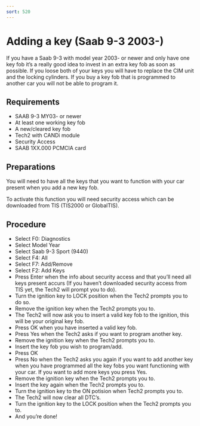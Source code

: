 ```yaml
---
sort: 520
---
```


# Adding a key (Saab 9-3 2003-)

If you have a Saab 9-3 with model year 2003- or newer and only have one key fob it’s a really good idea to invest in an extra key fob as soon as possible. If you loose both of your keys you will have to replace the CIM unit and the locking cylinders. If you buy a key fob that is programmed to another car you will not be able to program it.

## Requirements

* SAAB 9-3 MY03- or newer
* At least one working key fob
* A new/cleared key fob
* Tech2 with CANDi module
* Security Access
* SAAB 1XX.000 PCMCIA card

## Preparations

You will need to have all the keys that you want to function with your car present when you add a new key fob.

To activate this function you will need security access which can be downloaded from TIS (TIS2000 or GlobalTIS).

## Procedure

* Select F0: Diagnostics
* Select Model Year
* Select Saab 9-3 Sport (9440)
* Select F4: All
* Select F7: Add/Remove
* Select F2: Add Keys
* Press Enter when the info about security access and that you’ll need all keys present accurs (If you haven’t downloaded security access from TIS yet, the Tech2 will prompt you to do).
* Turn the ignition key to LOCK position when the Tech2 prompts you to do so.
* Remove the ignition key when the Tech2 prompts you to.
* The Tech2 will now ask you to insert a valid key fob to the ignition, this will be your original key fob.
* Press OK when you have inserted a valid key fob.
* Press Yes when the Tech2 asks if you want to program another key.
* Remove the ignition key when the Tech2 prompts you to.
* Insert the key fob you wish to program/add.
* Press OK
* Press No when the Tech2 asks you again if you want to add another key when you have programmed all the key fobs you want functioning with your car. If you want to add more keys you press Yes.
* Remove the ignition key when the Tech2 prompts you to.
* Insert the key again when the Tech2 prompts you to.
* Turn the ignition key to the ON potision when Tech2 prompts you to.
* The Tech2 will now clear all DTC’s.
* Turn the ignition key to the LOCK position when the Tech2 prompts you to.
* And you’re done!
